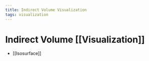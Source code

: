 ```yaml
---
title: Indirect Volume Visualization
tags: visualization
---
```


# Indirect Volume [[Visualization]]
- [[Isosurface]]










































